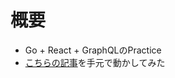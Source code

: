 # 概要
- Go + React + GraphQLのPractice
- [こちらの記事](https://qiita.com/ebkn/items/0b30bdbf0dae5df73d2e)を手元で動かしてみた
